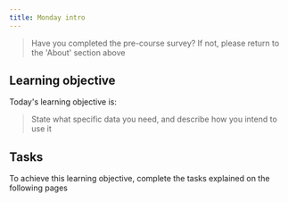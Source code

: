 ```yaml
---
title: Monday intro
---
```


> Have you completed the pre-course survey?  If not, please return to the 'About' section above 

## Learning objective
Today's learning objective is:
> State what specific data you need, and describe how you intend to use it


## Tasks
To achieve this learning objective, complete the tasks explained on the following pages

<br>
